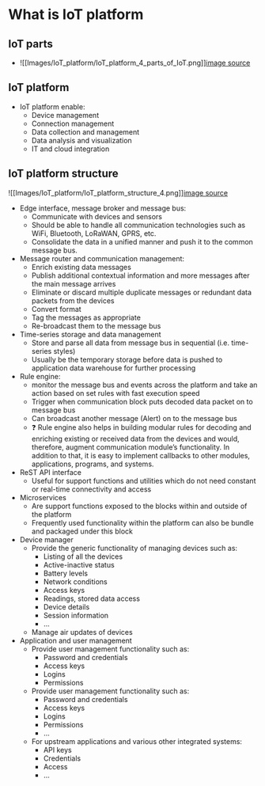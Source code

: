 # What is IoT platform

## IoT parts
- ![[Images/IoT_platform/IoT_platform_4_parts_of_IoT.png]][image source](https://smartfactoryvn.com/technology/internet-of-things/iot-platform-la-gi-co-nhung-loai-iot-platform-nao/)


## IoT platform

- IoT platform enable:
	- Device management
	- Connection management
	- Data collection and management
	- Data analysis and visualization
	- IT and cloud integration


## IoT platform structure
 ![[Images/IoT_platform/IoT_platform_structure_4.png]][image source](https://smartfactoryvn.com/technology/internet-of-things/iot-platform-la-gi-co-nhung-loai-iot-platform-nao/)


- Edge interface, message broker and message bus:
	- Communicate with devices and sensors
	- Should be able to handle all communication technologies such as WiFi, Bluetooth, LoRaWAN, GPRS, etc.
	- Consolidate the data in a unified manner and push it to the common message bus.
- Message router and communication management:
	- Enrich existing data messages
	- Publish additional contextual information and more messages after the main message arrives
	- Eliminate or discard multiple duplicate messages or redundant data packets from the devices
	- Convert format
	- Tag the messages as appropriate
	- Re-broadcast them to the message bus
- Time-series storage and data management
	- Store and parse all data from message bus in sequential (i.e. time-series styles)
	- Usually be the temporary storage before data is pushed to application data warehouse for further processing
- Rule engine:
	- monitor the message bus and events across the platform and take an action based on set rules with fast execution speed
	- Trigger when communication block puts decoded data packet on to message bus
	- Can broadcast another message (Alert) on to the message bus
	- ❓ Rule engine also helps in building modular rules for decoding and enriching existing or received data from the devices and would, therefore, augment communication module’s functionality. In addition to that, it is easy to implement callbacks to other modules, applications, programs, and systems.
- ReST API interface
	- Useful for support functions and utilities which do not need constant or real-time connectivity and access
- Microservices
	- Are support functions exposed to the blocks within and outside of the platform
	- Frequently used functionality within the platform can also be bundle and packaged under this block
- Device manager
	- Provide the generic functionality of managing devices such as:
		- Listing of all the devices
		- Active-inactive status
		- Battery levels
		- Network conditions
		- Access keys
		- Readings, stored data access
		- Device details
		- Session information
		- ... 
	- Manage air updates of devices
- Application and user management
	-  Provide user management functionality such as:
		- Password and credentials
		- Access keys
		- Logins
		- Permissions
	-  Provide user management functionality such as:
		- Password and credentials
		- Access keys
		- Logins
		- Permissions
		- ...
	- For upstream applications and various other integrated systems:
		- API keys
		- Credentials
		- Access
		- ...


